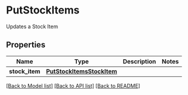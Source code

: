 # PutStockItems

Updates a Stock Item
## Properties
Name | Type | Description | Notes
------------ | ------------- | ------------- | -------------
**stock_item** | [**PutStockItemsStockItem**](PutStockItemsStockItem.md) |  | 

[[Back to Model list]](../README.md#documentation-for-models) [[Back to API list]](../README.md#documentation-for-api-endpoints) [[Back to README]](../README.md)


